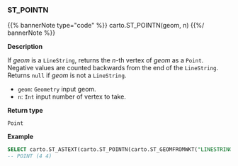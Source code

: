 ### ST_POINTN

{{% bannerNote type="code" %}}
carto.ST_POINTN(geom, n)
{{%/ bannerNote %}}

**Description**

If _geom_ is a `LineString`, returns the _n_-th vertex of _geom_ as a `Point`. Negative values are counted backwards from the end of the `LineString`. Returns `null` if _geom_ is not a `LineString`.

* `geom`: `Geometry` input geom.
* `n`: `Int` input number of vertex to take.

**Return type**

`Point`

**Example**

``` sql
SELECT carto.ST_ASTEXT(carto.ST_POINTN(carto.ST_GEOMFROMWKT("LINESTRING(1 1, 2 3, 4 4, 3 4)"), 3));
-- POINT (4 4)
```